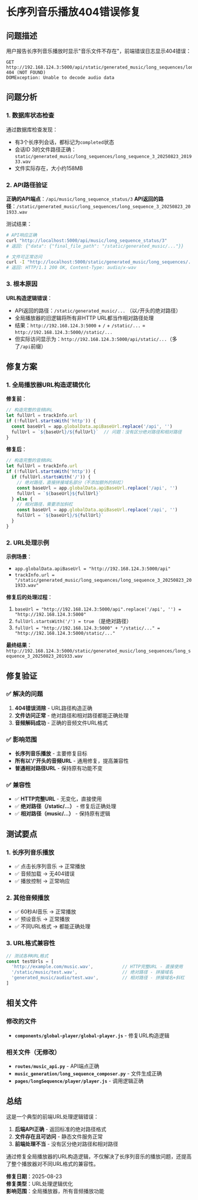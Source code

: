 # 长序列音乐播放404错误修复

## 问题描述
用户报告长序列音乐播放时显示"音乐文件不存在"，前端错误日志显示404错误：
```
GET http://192.168.124.3:5000/api/static/generated_music/long_sequences/long_sequence_3_20250823_201933.wav 404 (NOT FOUND)
DOMException: Unable to decode audio data
```

## 问题分析

### 1. 数据库状态检查
通过数据库检查发现：
- 有3个长序列会话，都标记为`completed`状态
- 会话ID 3的文件路径正确：`static/generated_music/long_sequences/long_sequence_3_20250823_201933.wav`
- 文件实际存在，大小约158MB

### 2. API路径验证
**正确的API端点**：`/api/music/long_sequence_status/3`
**API返回的路径**：`/static/generated_music/long_sequences/long_sequence_3_20250823_201933.wav`

测试结果：
```bash
# API响应正确
curl "http://localhost:5000/api/music/long_sequence_status/3"
# 返回: {"data": {"final_file_path": "/static/generated_music/..."}}

# 文件可正常访问
curl -I "http://localhost:5000/static/generated_music/long_sequences/..."
# 返回: HTTP/1.1 200 OK, Content-Type: audio/x-wav
```

### 3. 根本原因
**URL构造逻辑错误**：
- API返回的路径：`/static/generated_music/...` （以`/`开头的绝对路径）
- 全局播放器的旧逻辑将所有非HTTP URL都当作相对路径处理
- 结果：`http://192.168.124.3:5000` + `/` + `/static/...` = `http://192.168.124.3:5000//static/...`
- 但实际访问显示为：`http://192.168.124.3:5000/api/static/...`（多了`/api`前缀）

## 修复方案

### 1. 全局播放器URL构造逻辑优化

**修复前**：
```javascript
// 构造完整的音频URL
let fullUrl = trackInfo.url
if (!fullUrl.startsWith('http')) {
  const baseUrl = app.globalData.apiBaseUrl.replace('/api', '')
  fullUrl = `${baseUrl}/${fullUrl}`  // 问题：没有区分绝对路径和相对路径
}
```

**修复后**：
```javascript
// 构造完整的音频URL
let fullUrl = trackInfo.url
if (!fullUrl.startsWith('http')) {
  if (fullUrl.startsWith('/')) {
    // 绝对路径，直接拼接域名部分（不添加额外的斜杠）
    const baseUrl = app.globalData.apiBaseUrl.replace('/api', '')
    fullUrl = `${baseUrl}${fullUrl}`
  } else {
    // 相对路径，需要添加斜杠
    const baseUrl = app.globalData.apiBaseUrl.replace('/api', '')
    fullUrl = `${baseUrl}/${fullUrl}`
  }
}
```

### 2. URL处理示例

**示例场景**：
- `app.globalData.apiBaseUrl = "http://192.168.124.3:5000/api"`
- `trackInfo.url = "/static/generated_music/long_sequences/long_sequence_3_20250823_201933.wav"`

**修复后的处理过程**：
1. `baseUrl = "http://192.168.124.3:5000/api".replace('/api', '') = "http://192.168.124.3:5000"`
2. `fullUrl.startsWith('/') = true` （是绝对路径）
3. `fullUrl = "http://192.168.124.3:5000" + "/static/..." = "http://192.168.124.3:5000/static/..."`

**最终结果**：`http://192.168.124.3:5000/static/generated_music/long_sequences/long_sequence_3_20250823_201933.wav`

## 修复验证

### ✅ 解决的问题
1. **404错误消除** - URL路径构造正确
2. **文件访问正常** - 绝对路径和相对路径都能正确处理
3. **音频解码成功** - 正确的音频文件URL格式

### ✅ 影响范围
- **长序列音乐播放** - 主要修复目标
- **所有以'/'开头的音频URL** - 通用修复，提高兼容性
- **普通相对路径URL** - 保持原有功能不变

### ✅ 兼容性
- ✅ **HTTP完整URL** - 无变化，直接使用
- ✅ **绝对路径（/static/...）** - 修复后正确处理
- ✅ **相对路径（music/...）** - 保持原有逻辑

## 测试要点

### 1. 长序列音乐播放
- ✅ 点击长序列音乐 → 正常播放
- ✅ 音频加载 → 无404错误
- ✅ 播放控制 → 正常响应

### 2. 其他音频播放
- ✅ 60秒AI音乐 → 正常播放
- ✅ 预设音乐 → 正常播放
- ✅ 不同URL格式 → 都能正确处理

### 3. URL格式兼容性
```javascript
// 测试各种URL格式
const testUrls = [
  'http://example.com/music.wav',           // HTTP完整URL - 直接使用
  '/static/music/test.wav',                 // 绝对路径 - 拼接域名
  'generated_music/audio/test.wav',         // 相对路径 - 拼接域名+斜杠
]
```

## 相关文件

### 修改的文件
- **`components/global-player/global-player.js`** - 修复URL构造逻辑

### 相关文件（无修改）
- **`routes/music_api.py`** - API端点正确
- **`music_generation/long_sequence_composer.py`** - 文件生成正确
- **`pages/longSequence/player/player.js`** - 调用逻辑正确

## 总结

这是一个典型的前端URL处理逻辑错误：
1. **后端API正确** - 返回标准的绝对路径格式
2. **文件存在且可访问** - 静态文件服务正常
3. **前端处理不当** - 没有区分绝对路径和相对路径

通过修复全局播放器的URL构造逻辑，不仅解决了长序列音乐的播放问题，还提高了整个播放器对不同URL格式的兼容性。

**修复日期**：2025-08-23  
**修复类型**：URL处理逻辑优化  
**影响范围**：全局播放器，所有音频播放功能
